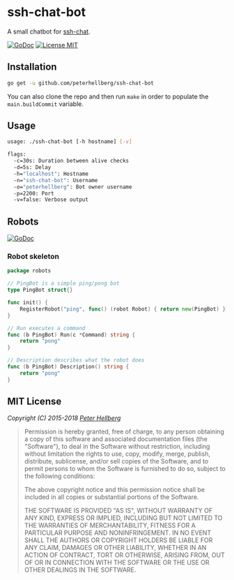 # ssh-chat-bot

A small chatbot for [ssh-chat](https://github.com/shazow/ssh-chat).

[![GoDoc](https://img.shields.io/badge/godoc-reference-blue.svg?style=flat)](https://godoc.org/github.com/peterhellberg/ssh-chat-bot)
[![License MIT](https://img.shields.io/badge/license-MIT-lightgrey.svg?style=flat)](https://github.com/peterhellberg/ssh-chat-bot#mit-license)

## Installation

```bash
go get -u github.com/peterhellberg/ssh-chat-bot
```

You can also clone the repo and then run `make` in
order to populate the `main.buildCommit` variable.

## Usage

```bash
usage: ./ssh-chat-bot [-h hostname] [-v]

flags:
  -c=30s: Duration between alive checks
  -d=5s: Delay
  -h="localhost": Hostname
  -n="ssh-chat-bot": Username
  -o="peterhellberg": Bot owner username
  -p=2200: Port
  -v=false: Verbose output
```

## Robots

[![GoDoc](https://img.shields.io/badge/godoc-reference-blue.svg?style=flat)](https://godoc.org/github.com/peterhellberg/ssh-chat-bot/robots)

### Robot skeleton

```go
package robots

// PingBot is a simple ping/pong bot
type PingBot struct{}

func init() {
	RegisterRobot("ping", func() (robot Robot) { return new(PingBot) })
}

// Run executes a command
func (b PingBot) Run(c *Command) string {
	return "pong"
}

// Description describes what the robot does
func (b PingBot) Description() string {
	return "pong"
}

```

## MIT License

*Copyright (C) 2015-2018 [Peter Hellberg](https://c7.se/)*

> Permission is hereby granted, free of charge, to any person obtaining
> a copy of this software and associated documentation files (the "Software"),
> to deal in the Software without restriction, including without limitation
> the rights to use, copy, modify, merge, publish, distribute, sublicense,
> and/or sell copies of the Software, and to permit persons to whom the
> Software is furnished to do so, subject to the following conditions:
>
> The above copyright notice and this permission notice shall be included
> in all copies or substantial portions of the Software.
>
> THE SOFTWARE IS PROVIDED "AS IS", WITHOUT WARRANTY OF ANY KIND,
> EXPRESS OR IMPLIED, INCLUDING BUT NOT LIMITED TO THE WARRANTIES
> OF MERCHANTABILITY, FITNESS FOR A PARTICULAR PURPOSE AND NONINFRINGEMENT.
> IN NO EVENT SHALL THE AUTHORS OR COPYRIGHT HOLDERS BE LIABLE FOR ANY CLAIM,
> DAMAGES OR OTHER LIABILITY, WHETHER IN AN ACTION OF CONTRACT,
> TORT OR OTHERWISE, ARISING FROM, OUT OF OR IN CONNECTION WITH THE SOFTWARE
> OR THE USE OR OTHER DEALINGS IN THE SOFTWARE.
